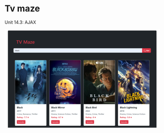 # Tv maze
Unit 14.3: AJAX

![alt image](https://github.com/doumbiasoft/springboard-apis-tvmaze/blob/main/tvmaze.png)
